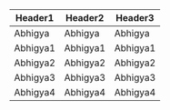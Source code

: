 
| Header1   | Header2   | Header3   |
|-----------|-----------|-----------|
| Abhigya   | Abhigya   | Abhigya   |
| Abhigya1  | Abhigya1  | Abhigya1  |
| Abhigya2  | Abhigya2  | Abhigya2  |
| Abhigya3  | Abhigya3  | Abhigya3  |
| Abhigya4  | Abhigya4  | Abhigya4  |
